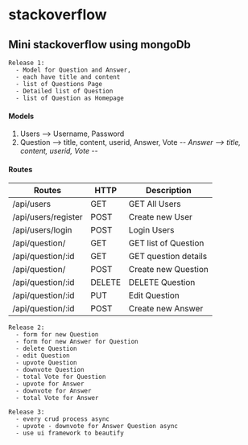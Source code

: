 # stackoverflow

## Mini stackoverflow using mongoDb


```
Release 1:
  - Model for Question and Answer,
  - each have title and content
  - list of Questions Page
  - Detailed list of Question
  - list of Question as Homepage
```
#### Models
1. Users -->  Username, Password
2. Question --> title, content, userid, Answer, Vote
*-- Answer --> title, content, userid, Vote
--*

#### Routes
| Routes              | HTTP   | Description          |
|---------------------|--------|----------------------|
| /api/users          | GET    | GET All Users        |
| /api/users/register | POST   | Create new User      |
| /api/users/login    | POST   | Login Users          |
| /api/question/      | GET    | GET list of Question |
| /api/question/:id   | GET    | GET question details |
| /api/question/      | POST   | Create new Question  |
| /api/question/:id   | DELETE | DELETE Question      |
| /api/question/:id   | PUT    | Edit Question        |
| /api/question/:id   | POST   | Create new Answer    |

```
Release 2:
  - form for new Question
  - form for new Answer for Question
  - delete Question
  - edit Question
  - upvote Question
  - downvote Question
  - total Vote for Question
  - upvote for Answer
  - downvote for Answer
  - total Vote for Answer

```
```
Release 3:
  - every crud process async
  - upvote - downvote for Answer Question async
  - use ui framework to beautify
```
